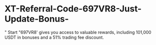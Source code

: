 # XT-Referral-Code-697VR8-Just-Update-Bonus-
" Start "697VR8' gives you access to valuable rewards, including 101,000 USDT in bonuses and a 51% trading fee discount.
